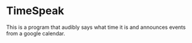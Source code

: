 # TimeSpeak
This is a program that audibly says what time it is and announces events from a google calendar.
